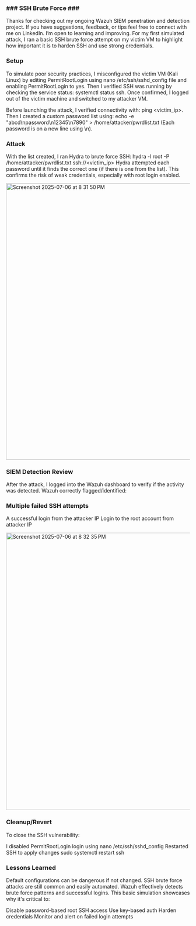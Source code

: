 ### ### SSH Brute Force ### ####
Thanks for checking out my ongoing Wazuh SIEM penetration and detection project. If you have suggestions, feedback, or tips feel free to connect with me on LinkedIn. I’m open to learning and improving. For my first simulated attack, I ran a basic SSH brute force attempt on my victim VM to highlight how important it is to harden SSH and use strong credentials.

### Setup ###
To simulate poor security practices, I misconfigured the victim VM (Kali Linux) by editing PermitRootLogin using nano /etc/ssh/sshd_config file and enabling PermitRootLogin to yes. Then I verified SSH was running by checking the service status: systemctl status ssh. Once confirmed, I logged out of the victim machine and switched to my attacker VM.

Before launching the attack, I verified connectivity with: ping <victim_ip>.
Then I created a custom password list using: echo -e "abcd\npassword\n12345\n7890" > /home/attacker/pwrdlist.txt (Each password is on a new line using \n).

### Attack ###
With the list created, I ran Hydra to brute force SSH: hydra -l root -P /home/attacker/pwrdlist.txt ssh://<victim_ip> Hydra attempted each password until it finds the correct one (if there is one from the list). This confirms the risk of weak credentials, especially with root login enabled.

<img width="756" alt="Screenshot 2025-07-06 at 8 31 50 PM" src="https://github.com/user-attachments/assets/2e8537b6-c0bd-4364-9871-6b8f91b4e2a0" />

### SIEM Detection Review ###
After the attack, I logged into the Wazuh dashboard to verify if the activity was detected. Wazuh correctly flagged/identified:

### Multiple failed SSH attempts ###
A successful login from the attacker IP
Login to the root account from attacker IP

<img width="758" alt="Screenshot 2025-07-06 at 8 32 35 PM" src="https://github.com/user-attachments/assets/34864149-0896-4555-999c-1e6b95d581e4" />

### Cleanup/Revert ###
To close the SSH vulnerability:

I disabled PermitRootLogin login using nano /etc/ssh/sshd_config
Restarted SSH to apply changes sudo systemctl restart ssh

### Lessons Learned ###
Default configurations can be dangerous if not changed.
SSH brute force attacks are still common and easily automated.
Wazuh effectively detects brute force patterns and successful logins.
This basic simulation showcases why it's critical to:

Disable password-based root SSH access
Use key-based auth
Harden credentials
Monitor and alert on failed login attempts
